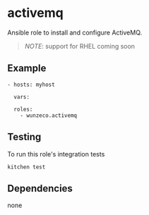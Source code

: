 activemq
=========

Ansible role to install and configure ActiveMQ.

> *NOTE*: support for RHEL coming soon

## Example

```
- hosts: myhost

  vars:
    
  roles:
    - wunzeco.activemq
```


## Testing

To run this role's integration tests

```
kitchen test
```


## Dependencies

none
